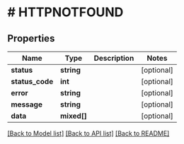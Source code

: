 # # HTTPNOTFOUND

## Properties

Name | Type | Description | Notes
------------ | ------------- | ------------- | -------------
**status** | **string** |  | [optional]
**status_code** | **int** |  | [optional]
**error** | **string** |  | [optional]
**message** | **string** |  | [optional]
**data** | **mixed[]** |  | [optional]

[[Back to Model list]](../../README.md#models) [[Back to API list]](../../README.md#endpoints) [[Back to README]](../../README.md)
